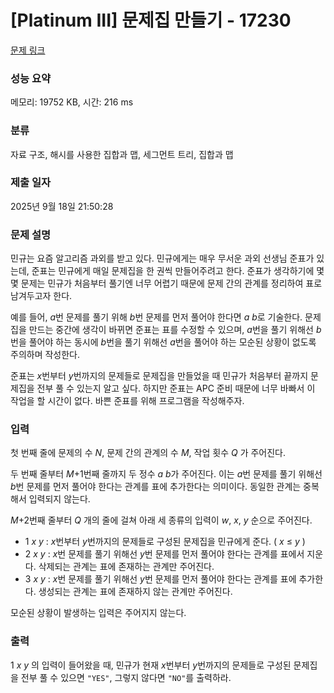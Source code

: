 # [Platinum III] 문제집 만들기 - 17230 

[문제 링크](https://www.acmicpc.net/problem/17230) 

### 성능 요약

메모리: 19752 KB, 시간: 216 ms

### 분류

자료 구조, 해시를 사용한 집합과 맵, 세그먼트 트리, 집합과 맵

### 제출 일자

2025년 9월 18일 21:50:28

### 문제 설명

<p>민규는 요즘 알고리즘 과외를 받고 있다. 민규에게는 매우 무서운 과외 선생님 준표가 있는데, 준표는 민규에게 매일 문제집을 한 권씩 만들어주려고 한다. 준표가 생각하기에 몇몇 문제는 민규가 처음부터 풀기엔 너무 어렵기 때문에 문제 간의 관계를 정리하여 표로 남겨두고자 한다.</p>

<p>예를 들어, <em>a</em>번 문제를 풀기 위해 <em>b</em>번 문제를 먼저 풀어야 한다면 <em>a b</em>로 기술한다. 문제집을 만드는 중간에 생각이 바뀌면 준표는 표를 수정할 수 있으며, <em>a</em>번을 풀기 위해선 <em>b</em>번을 풀어야 하는 동시에 <em>b</em>번을 풀기 위해선 <em>a</em>번을 풀어야 하는 모순된 상황이 없도록 주의하며 작성한다.</p>

<p>준표는 <em>x</em>번부터 <em>y</em>번까지의 문제들로 문제집을 만들었을 때 민규가 처음부터 끝까지 문제집을 전부 풀 수 있는지 알고 싶다. 하지만 준표는 APC 준비 때문에 너무 바빠서 이 작업을 할 시간이 없다. 바쁜 준표를 위해 프로그램을 작성해주자.</p>

### 입력 

 <p>첫 번째 줄에 문제의 수 <em>N</em>, 문제 간의 관계의 수 <em>M</em>, 작업 횟수 <em>Q </em>가 주어진다.</p>

<p>두 번째 줄부터 <i>M</i>+1번째 줄까지 두 정수 <em>a b</em>가 주어진다. 이는 <em>a</em>번 문제를 풀기 위해선 <em>b</em>번 문제를 먼저 풀어야 한다는 관계를 표에 추가한다는 의미이다. 동일한 관계는 중복해서 입력되지 않는다.</p>

<p><em>M</em>+2번째 줄부터 <i>Q </i>개의 줄에 걸쳐 아래 세 종류의 입력이 <em>w</em>, <em>x</em>, <em>y</em> 순으로 주어진다.</p>

<ul>
	<li>1 <em>x y</em> : <em>x</em>번부터 <em>y</em>번까지의 문제들로 구성된 문제집을 민규에게 준다. ( <em>x</em> ≤ <em>y</em> )</li>
	<li>2 <em>x y</em> : <em>x</em>번 문제를 풀기 위해선 <em>y</em>번 문제를 먼저 풀어야 한다는 관계를 표에서 지운다. 삭제되는 관계는 표에 존재하는 관계만 주어진다.</li>
	<li>3 <em>x y</em> : <em>x</em>번 문제를 풀기 위해선 <em>y</em>번 문제를 먼저 풀어야 한다는 관계를 표에 추가한다. 생성되는 관계는 표에 존재하지 않는 관계만 주어진다.</li>
</ul>

<p>모순된 상황이 발생하는 입력은 주어지지 않는다.</p>

### 출력 

 <p>1 <em>x y</em> 의 입력이 들어왔을 때, 민규가 현재 <em>x</em>번부터 <em>y</em>번까지의 문제들로 구성된 문제집을 전부 풀 수 있으면 <code>"YES"</code>, 그렇지 않다면 <code>"NO"</code>를 출력하라.</p>

